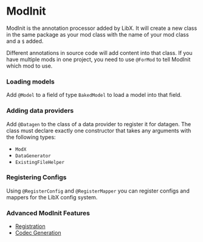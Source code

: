 # ModInit

ModInit is the annotation processor added by LibX.
It will create a new class in the same package as your mod class with the name of your mod class and a `$` added.

Different annotations in source code will add content into that class.
If you have multiple mods in one project, you need to use `@ForMod` to tell ModInit which mod to use.

### Loading models

Add `@Model` to a field of type `BakedModel` to load a model into that field.

### Adding data providers

Add `@Datagen` to the class of a data provider to register it for datagen.
The class must declare exactly one constructor that takes any arguments with the following types:

  * `ModX`
  * `DataGenerator`
  * `ExistingFileHelper`

### Registering Configs

Using `@RegisterConfig` and `@RegisterMapper` you can register configs and mappers for the LibX config system.

### Advanced ModInit Features

  * [Registration](registration.md)
  * [Codec Generation](codecs.md)
  

